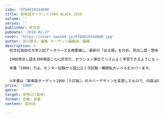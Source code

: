 ```yaml
---
isbn: '9784010344880'
title: 英単語ターゲット1900 BLACK 2018
volume: ''
series: ''
publisher: 旺文社
pubdate: '2018-02-27'
cover: 'https://cover.openbd.jp/9784010344880.jpg'
author: 宮川幸久／編集 ターゲット編集部／編集
description: >
  旺文社独自の大学入試データベースを再整備し、最新の「出る順」を分析。見出し語・意味・補足情報・例文、すべてにわたって全面的な見直しを行いました。

  1900見出し語を100単語ごとに区切り、セクション単位でリズムよく学習できるようになっています。見出し語・見出し語の意味が聞ける無料音声ダウンロードサービス付き。

  本書『1900』では、センター試験から国公立２次試験・難関私大レベルをカバーます。


  ※本書は『英単語ターゲット1900［５訂版］』のカバーデザインを変更したもので、内容は同じです。
price: '1000'
genre: ''
target: 学参II(高校)
format: 全集・双書
content: 英米語

---
```

